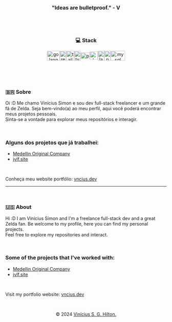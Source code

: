 <h3 align="center">"Ideas are bulletproof." - V</h3>
&nbsp;

<div align="center" style="width: fit-content; margin: 3rem auto;">
  <h3 style="text-align: center;">💻 Stack</h3>
  <div style="display: flex; align-items: center;">
    <img alt="golang icon" width="40" height="30" draggable="false"
      src="https://upload.wikimedia.org/wikipedia/commons/0/05/Go_Logo_Blue.svg" />
    <img alt="react icon" width="20" height="30" draggable="false"
      src="https://upload.wikimedia.org/wikipedia/commons/a/a7/React-icon.svg" />
    <img alt="tailwind icon" width="25" height="30" draggable="false"
      src="https://upload.wikimedia.org/wikipedia/commons/d/d5/Tailwind_CSS_Logo.svg" />
    <img alt="typescript logo" width="20" height="30" draggable="false"
      src="https://upload.wikimedia.org/wikipedia/commons/4/4c/Typescript_logo_2020.svg" />
    <img alt="php icon" width="29" height="20" draggable="false"
      src="https://cdn.worldvectorlogo.com/logos/php-1.svg" />
    <img alt="docker icon" width="25" height="25" draggable="false"
      src="https://static-00.iconduck.com/assets.00/docker-icon-2048x2048-5mc7mvtn.png" />
    <img alt="laravel icon" width="20" height="30" draggable="false"
      src="https://upload.wikimedia.org/wikipedia/commons/9/9a/Laravel.svg" />
    <img alt="postgresql icon" width="20" height="30" draggable="false"
    src="https://upload.wikimedia.org/wikipedia/commons/2/29/Postgresql_elephant.svg" />
    <img alt="mysql icon" width="45" height="30" draggable="false"
      src="https://upload.wikimedia.org/wikipedia/commons/0/0a/MySQL_textlogo.svg" />
  </div>
</div>
&nbsp;

<div>
  <h3>🇧🇷 Sobre</h3>
  <p>
    Oi :D Me chamo Vinícius Simon e sou dev full-stack freelancer e um grande fã de Zelda. Seja bem-vindo(a) ao meu perfil, aqui você poderá encontrar meus projetos pessoais.<br>
    Sinta-se a vontade para explorar meus repositórios e interagir.
  </p>
  &nbsp;
  
  <h3>Alguns dos projetos que já trabalhei:</h3>
  <ul>
    <li>
      <a href="https://medellincompany.com.br" target="_blank">Medellin Original Company</a>
    </li>
    <li>
      <a href="https://jvlf.site" target="_blank">jvlf.site</a>
      </li>
  </ul>
  &nbsp;
  
  <p>
    Conheça meu website portfólio: <a href="https://vncius.dev" target="_blank">vncius.dev</a>
  </p>
</div>

---
&nbsp;
<div>
  <h3>🇺🇸 About</h3>
  <p>
    Hi :D I am Vinícius Simon and I'm a freelance full-stack dev and a great Zelda fan. Be welcome to my profile, here you can find my personal projects.<br>
    Feel free to explore my repositories and interact.
  </p>
  &nbsp;

  <h3>Some of the projects that I've worked with:</h3>
  <ul>
    <li>
      <a href="https://medellincompany.com.br" target="_blank">Medellin Original Company</a>
    </li>
    <li>
      <a href="https://jvlf.site" target="_blank">jvlf.site</a>
    </li>
  </ul>
  &nbsp;
  
  <p>
    Visit my portfolio website: <a href="https://vncius.dev" target="_blank">vncius.dev</a>
  </p>
</div>
&nbsp;

<p align="center">
  <span>&copy; 2024</span>
  <a href="https://vncius.dev" target="_blank">Vinícius S. G. Hilton.</a>
</p>
